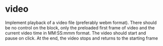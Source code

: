 # video

Implement playback of a video file (preferably webm format). There should be no control on the block, only the preloaded first frame of video and the current video time in MM:SS:mmm format. The video should start and pause on click. At the end, the video stops and returns to the starting frame
